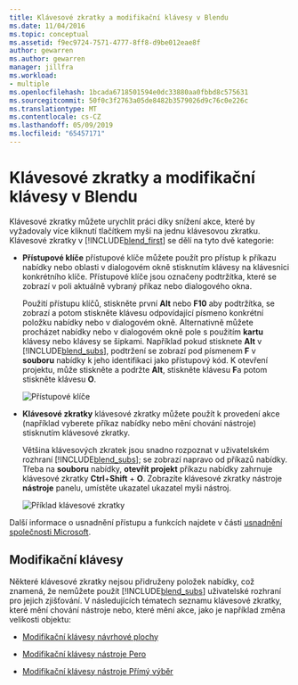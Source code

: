 ```yaml
---
title: Klávesové zkratky a modifikační klávesy v Blendu
ms.date: 11/04/2016
ms.topic: conceptual
ms.assetid: f9ec9724-7571-4777-8ff8-d9be012eae8f
author: gewarren
ms.author: gewarren
manager: jillfra
ms.workload:
- multiple
ms.openlocfilehash: 1bcada6718501594e0dc33880aa0fbbd8c575631
ms.sourcegitcommit: 50f0c3f2763a05de8482b3579026d9c76c0e226c
ms.translationtype: MT
ms.contentlocale: cs-CZ
ms.lasthandoff: 05/09/2019
ms.locfileid: "65457171"
---
```

# <a name="keyboard-shortcuts-and-modifier-keys-in-blend"></a>Klávesové zkratky a modifikační klávesy v Blendu

Klávesové zkratky můžete urychlit práci díky snížení akce, které by vyžadovaly více kliknutí tlačítkem myši na jednu klávesovou zkratku. Klávesové zkratky v [!INCLUDE[blend_first](../debugger/includes/blend_first_md.md)] se dělí na tyto dvě kategorie:

- **Přístupové klíče** přístupové klíče můžete použít pro přístup k příkazu nabídky nebo oblasti v dialogovém okně stisknutím klávesy na klávesnici konkrétního klíče. Přístupové klíče jsou označeny podtržítka, které se zobrazí v poli aktuálně vybraný příkaz nebo dialogového okna.

   Použití přístupu klíčů, stiskněte první **Alt** nebo **F10** aby podtržítka, se zobrazí a potom stiskněte klávesu odpovídající písmeno konkrétní položku nabídky nebo v dialogovém okně. Alternativně můžete procházet nabídky nebo v dialogovém okně pole s použitím **kartu** klávesy nebo klávesy se šipkami. Například pokud stisknete **Alt** v [!INCLUDE[blend_subs](../debugger/includes/blend_subs_md.md)], podtržení se zobrazí pod písmenem **F** v **souboru** nabídky k jeho identifikaci jako přístupový kód. K otevření projektu, může stiskněte a podržte **Alt**, stiskněte klávesu **F**a potom stiskněte klávesu **O**.

   ![Přístupové klíče](../designers/media/441d5d67-48ee-4ba3-9e55-1826167e8d64.png)

- **Klávesové zkratky** klávesové zkratky můžete použít k provedení akce (například vyberete příkaz nabídky nebo mění chování nástroje) stisknutím klávesové zkratky.

   Většina klávesových zkratek jsou snadno rozpoznat v uživatelském rozhraní [!INCLUDE[blend_subs](../debugger/includes/blend_subs_md.md)]; se zobrazí napravo od příkazů nabídky. Třeba na **souboru** nabídky, **otevřít projekt** příkazu nabídky zahrnuje klávesové zkratky **Ctrl**+**Shift** + **O**. Zobrazíte klávesové zkratky nástroje **nástroje** panelu, umístěte ukazatel ukazatel myši nástroj.

   ![Příklad klávesové zkratky](../designers/media/f147fc85-9fc5-4e8a-8039-bead80a3e595.png)

Další informace o usnadnění přístupu a funkcích najdete v části [usnadnění společnosti Microsoft](https://www.microsoft.com/accessibility/).

## <a name="modifier-keys"></a>Modifikační klávesy

Některé klávesové zkratky nejsou přidruženy položek nabídky, což znamená, že nemůžete použít [!INCLUDE[blend_subs](../debugger/includes/blend_subs_md.md)] uživatelské rozhraní pro jejich zjišťování. V následujících tématech seznamu klávesové zkratky, které mění chování nástroje nebo, které mění akce, jako je například změna velikosti objektu:

- [Modifikační klávesy návrhové plochy](../designers/artboard-modifier-keys-in-blend.md)

- [Modifikační klávesy nástroje Pero](../designers/pen-tool-modifier-keys-in-blend.md)

- [Modifikační klávesy nástroje Přímý výběr](../designers/direct-selection-tool-modifier-keys-in-blend.md)